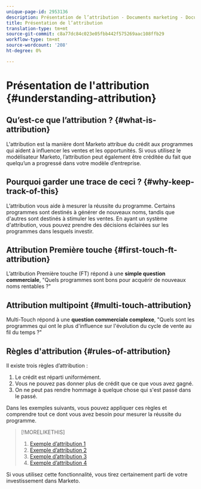 ```yaml
---
unique-page-id: 2953136
description: Présentation de l’attribution - Documents marketing - Documentation du produit
title: Présentation de l’attribution
translation-type: tm+mt
source-git-commit: c8a77dc84c023e05fbb442f575269aac108ffb29
workflow-type: tm+mt
source-wordcount: '208'
ht-degree: 0%

---
```



# Présentation de l&#39;attribution {#understanding-attribution}

## Qu’est-ce que l’attribution ? {#what-is-attribution}

L&#39;attribution est la manière dont Marketo attribue du crédit aux programmes qui aident à influencer les ventes et les opportunités. Si vous utilisez le modélisateur Marketo, l’attribution peut également être créditée du fait que quelqu’un a progressé dans votre modèle d’entreprise.

## Pourquoi garder une trace de ceci ? {#why-keep-track-of-this}

L’attribution vous aide à mesurer la réussite du programme. Certains programmes sont destinés à générer de nouveaux noms, tandis que d&#39;autres sont destinés à stimuler les ventes. En ayant un système d&#39;attribution, vous pouvez prendre des décisions éclairées sur les programmes dans lesquels investir.

## Attribution Première touche {#first-touch-ft-attribution}

L’attribution Première touche (FT) répond à une **simple question commerciale**, &quot;Quels programmes sont bons pour acquérir de nouveaux noms rentables ?&quot;

## Attribution multipoint {#multi-touch-attribution}

Multi-Touch répond à une **question commerciale complexe**, &quot;Quels sont les programmes qui ont le plus d&#39;influence sur l&#39;évolution du cycle de vente au fil du temps ?&quot;

## Règles d&#39;attribution {#rules-of-attribution}

Il existe trois règles d’attribution :

1. Le crédit est réparti uniformément.
1. Vous ne pouvez pas donner plus de crédit que ce que vous avez gagné.
1. On ne peut pas rendre hommage à quelque chose qui s&#39;est passé dans le passé.

Dans les exemples suivants, vous pouvez appliquer ces règles et comprendre tout ce dont vous avez besoin pour mesurer la réussite du programme.

>[!MORELIKETHIS]
>
>1. [Exemple d’attribution 1](/help/marketo/product-docs/reporting/revenue-cycle-analytics/revenue-tools/attribution/attribution-example-1.md)
>1. [Exemple d’attribution 2](/help/marketo/product-docs/reporting/revenue-cycle-analytics/revenue-tools/attribution/attribution-example-2.md)
>1. [Exemple d’attribution 3](/help/marketo/product-docs/reporting/revenue-cycle-analytics/revenue-tools/attribution/attribution-example-3.md)
>1. [Exemple d’attribution 4](/help/marketo/product-docs/reporting/revenue-cycle-analytics/revenue-tools/attribution/attribution-example-4.md)


Si vous utilisez cette fonctionnalité, vous tirez certainement parti de votre investissement dans Marketo.
